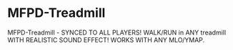# MFPD-Treadmill
MFPD-Treadmill - SYNCED TO ALL PLAYERS! WALK/RUN in ANY treadmill WITH REALISTIC SOUND EFFECT! WORKS WITH ANY MLO/YMAP.
